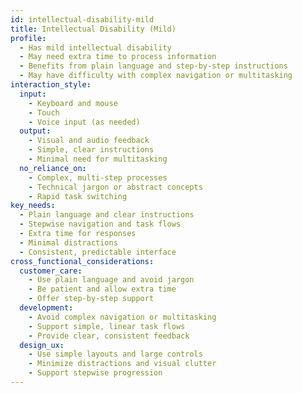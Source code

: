 ```yaml
---
id: intellectual-disability-mild 
title: Intellectual Disability (Mild)
profile:
  - Has mild intellectual disability
  - May need extra time to process information
  - Benefits from plain language and step-by-step instructions
  - May have difficulty with complex navigation or multitasking
interaction_style:
  input:
    - Keyboard and mouse
    - Touch
    - Voice input (as needed)
  output:
    - Visual and audio feedback
    - Simple, clear instructions
    - Minimal need for multitasking
  no_reliance_on:
    - Complex, multi-step processes
    - Technical jargon or abstract concepts
    - Rapid task switching
key_needs:
  - Plain language and clear instructions
  - Stepwise navigation and task flows
  - Extra time for responses
  - Minimal distractions
  - Consistent, predictable interface
cross_functional_considerations:
  customer_care:
    - Use plain language and avoid jargon
    - Be patient and allow extra time
    - Offer step-by-step support
  development:
    - Avoid complex navigation or multitasking
    - Support simple, linear task flows
    - Provide clear, consistent feedback
  design_ux:
    - Use simple layouts and large controls
    - Minimize distractions and visual clutter
    - Support stepwise progression
---
```

